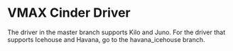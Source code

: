 # VMAX Cinder Driver

The driver in the master branch supports Kilo and Juno.
For the driver that supports Icehouse and Havana, go to the havana_icehouse branch. 
